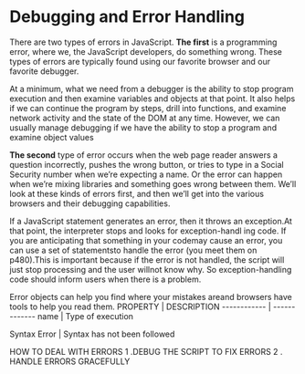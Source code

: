 # Debugging and Error Handling

There are two types of errors in JavaScript.
 **The first** is a programming error, where we, the JavaScript developers, do something wrong. These types of errors are typically found using our favorite browser and our favorite debugger.

At a minimum, what we need from a debugger is the ability to stop program execution and then examine variables and objects at that point. It also helps if we can continue the program by steps, drill into functions, and examine network activity and the state of the DOM at any time. However, we can usually manage debugging if we have the ability to stop a program and examine object values

**The second** type of error occurs when the web page reader answers a question incorrectly, pushes the wrong button, or tries to type in a Social Security number when we’re expecting a name. Or the error can happen when we’re mixing libraries and something goes wrong between them. We’ll look at these kinds of errors first, and then we’ll get into the various browsers and their debugging capabilities.


If a JavaScript statement generates an error, then it throws an exception.At that point, the interpreter stops and looks for exception-handl ing code.
If you are anticipating that something in your codemay cause an error, you can use a set of statementsto handle the error (you meet them on p480).This is important because if the error is not handled,
the script will just stop processing and the user willnot know why. So exception-handling code should
inform users when there is a problem.


Error objects can help you find where your mistakes areand browsers have tools to help you read them.
PROPERTY | DESCRIPTION
------------ | -------------
name | Type of execution

Syntax Error  | Syntax has not been followed

HOW TO DEAL WITH ERRORS
1 .DEBUG THE SCRIPT TO FIX ERRORS
2 . HANDLE ERRORS GRACEFULLY
